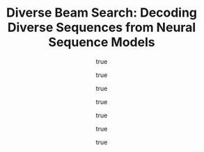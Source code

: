 ---
arxiv: 1610.02424
author:
- family: Vijayakumar
  given: Ashwin K.
  institute: Virginia Tech
- family: Cogswell
  given: Michael
  institute: Virginia Tech
- family: Selvaraju
  given: Ramprasaath R.
  institute: Virginia Tech
- family: Sun
  given: Qing
  institute: Virginia Tech
- family: Lee
  given: Stefan
  institute: Virginia Tech
- family: Crandall
  given: David
  institute: Indiana University
- family: Batra
  given: Dhruv
  institute: Virginia Tech
categories:
- vijayakumar16a
key: vijayakumar16a
layout: refuses
section: pre
title: 'Diverse Beam Search: Decoding Diverse Sequences from Neural Sequence Models'
---
